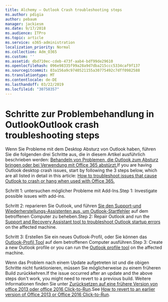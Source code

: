```yaml
---
title: Alchemy – Outlook Crash troubleshooting steps
ms.author: pdigia
author: pebaum
manager: jackiesm
ms.date: 9/17/2018
ms.audience: ITPro
ms.topic: article
ms.service: o365-administration
localization_priority: Normal
ms.collection: Adm_O365
ms.custom: ''
ms.assetid: dbd710ec-cdeb-473f-aab4-bdf99de29610
ms.openlocfilehash: 096e98335f99a28a9d7dba215ccc5334caf9f137
ms.sourcegitcommit: 03a156a9c9740521155a30775492c7dff0982588
ms.translationtype: MT
ms.contentlocale: de-DE
ms.lasthandoff: 03/22/2019
ms.locfileid: "30758357"
---
```

# <a name="outlook-crash-troubleshooting-steps"></a><span data-ttu-id="4b2fc-102">Schritte zur Problembehandlung in Outlook</span><span class="sxs-lookup"><span data-stu-id="4b2fc-102">Outlook crash troubleshooting steps</span></span>

<span data-ttu-id="4b2fc-103">Wenn Sie Probleme mit dem Desktop Absturz von Outlook haben, führen Sie die folgenden drei Schritte aus, die in diesem Artikel ausführlich beschrieben werden: [Behandeln von Problemen, die Outlook zum Absturz bringen oder bei Verwendung mit Office 365 abstürzt.](https://support.microsoft.com/help/2413813/how-to-troubleshoot-issues-that-cause-outlook-to-crash-or-hang-when-us)</span><span class="sxs-lookup"><span data-stu-id="4b2fc-103">If you are having Outlook desktop crash issues, start by following the 3 steps below, which are all listed in detail in this article: [How to troubleshoot issues that cause Outlook to crash or hang when used with Office 365.](https://support.microsoft.com/help/2413813/how-to-troubleshoot-issues-that-cause-outlook-to-crash-or-hang-when-us)</span></span>
  
<span data-ttu-id="4b2fc-104">Schritt 1: untersuchen möglicher Probleme mit Add-Ins.</span><span class="sxs-lookup"><span data-stu-id="4b2fc-104">Step 1: Investigate possible issues with add-ins.</span></span>
  
<span data-ttu-id="4b2fc-105">Schritt 2: reparieren Sie Outlook, und führen [Sie den Support-und Wiederherstellungs-Assistenten aus, um Outlook-Startfehler](https://aka.ms/SaRA-OutlookWontStart) auf dem betroffenen Computer zu beheben.</span><span class="sxs-lookup"><span data-stu-id="4b2fc-105">Step 2: Repair Outlook and run the [Support and Recovery Assistant tool to troubleshoot Outlook startup errors](https://aka.ms/SaRA-OutlookWontStart) on the affected machine.</span></span> 
  
<span data-ttu-id="4b2fc-106">Schritt 3: Erstellen Sie ein neues Outlook-Profil, oder Sie können das [Outlook-Profil Tool](https://aka.ms/SaRA-OutlookSetupProfile) auf dem betroffenen Computer ausführen.</span><span class="sxs-lookup"><span data-stu-id="4b2fc-106">Step 3: Create a new Outlook profile or you can run the [Outlook profile tool](https://aka.ms/SaRA-OutlookSetupProfile) on the affected machine.</span></span> 
  
<span data-ttu-id="4b2fc-107">Wenn das Problem nach einem Update aufgetreten ist und die obigen Schritte nicht funktionieren, müssen Sie möglicherweise zu einem früheren Build zurückkehren.</span><span class="sxs-lookup"><span data-stu-id="4b2fc-107">If the issue occurred after an update and the above steps don't work, you might need to revert to a previous build.</span></span> <span data-ttu-id="4b2fc-108">Weitere Informationen finden Sie unter [Zurücksetzen auf eine frühere Version von office 2013 oder office 2016 Click-to-Run](https://support.microsoft.com/help/2770432).</span><span class="sxs-lookup"><span data-stu-id="4b2fc-108">See [How to revert to an earlier version of Office 2013 or Office 2016 Click-to-Run](https://support.microsoft.com/help/2770432).</span></span>
  

